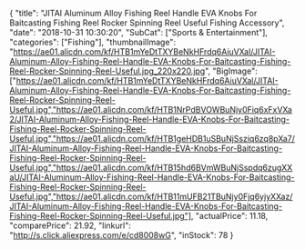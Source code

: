 {
	"title": "JITAI Aluminum Alloy Fishing Reel Handle EVA Knobs For Baitcasting Fishing Reel Rocker Spinning Reel Useful Fishing Accessory",
	"date": "2018-10-31 10:30:20",
	"SubCat": ["Sports & Entertainment"],
	"categories": ["Fishing"],
	"thumbnailImage": "https://ae01.alicdn.com/kf/HTB1mYeDtTXYBeNkHFrdq6AiuVXal/JITAI-Aluminum-Alloy-Fishing-Reel-Handle-EVA-Knobs-For-Baitcasting-Fishing-Reel-Rocker-Spinning-Reel-Useful.jpg_220x220.jpg",
	"BigImage": ["https://ae01.alicdn.com/kf/HTB1mYeDtTXYBeNkHFrdq6AiuVXal/JITAI-Aluminum-Alloy-Fishing-Reel-Handle-EVA-Knobs-For-Baitcasting-Fishing-Reel-Rocker-Spinning-Reel-Useful.jpg","https://ae01.alicdn.com/kf/HTB1NrPdBVOWBuNjy0Fiq6xFxVXa2/JITAI-Aluminum-Alloy-Fishing-Reel-Handle-EVA-Knobs-For-Baitcasting-Fishing-Reel-Rocker-Spinning-Reel-Useful.jpg","https://ae01.alicdn.com/kf/HTB1geHDB1uSBuNjSsziq6zq8pXa7/JITAI-Aluminum-Alloy-Fishing-Reel-Handle-EVA-Knobs-For-Baitcasting-Fishing-Reel-Rocker-Spinning-Reel-Useful.jpg","https://ae01.alicdn.com/kf/HTB15hd6BVmWBuNjSspdq6zugXXaU/JITAI-Aluminum-Alloy-Fishing-Reel-Handle-EVA-Knobs-For-Baitcasting-Fishing-Reel-Rocker-Spinning-Reel-Useful.jpg","https://ae01.alicdn.com/kf/HTB11mUFB21TBuNjy0Fjq6yjyXXaz/JITAI-Aluminum-Alloy-Fishing-Reel-Handle-EVA-Knobs-For-Baitcasting-Fishing-Reel-Rocker-Spinning-Reel-Useful.jpg"],
	"actualPrice": 11.18,
	"comparePrice": 21.92,
	"linkurl": "http://s.click.aliexpress.com/e/cd8008wG",
	"inStock": 78
}
